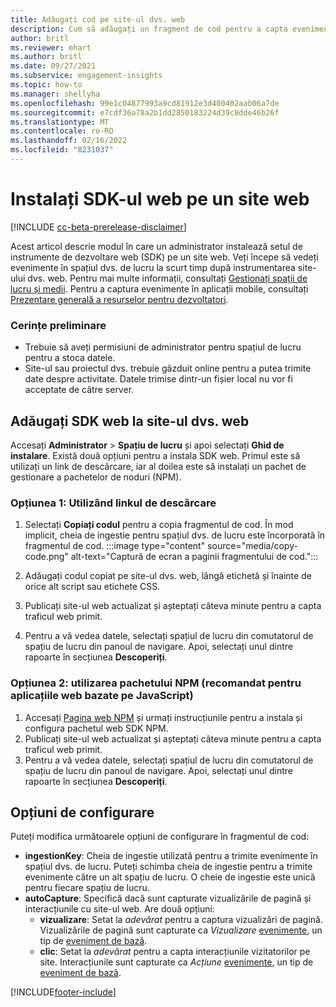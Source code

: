```yaml
---
title: Adăugați cod pe site-ul dvs. web
description: Cum să adăugați un fragment de cod pentru a capta evenimente Dynamics 365 Customer Insights la website-ul dvs.
author: britl
ms.reviewer: mhart
ms.author: britl
ms.date: 09/27/2021
ms.subservice: engagement-insights
ms.topic: how-to
ms.manager: shellyha
ms.openlocfilehash: 99e1c04877993a9cd81912e3d400402aab06a7de
ms.sourcegitcommit: e7cdf36a78a2b1dd2850183224d39c8dde46b26f
ms.translationtype: MT
ms.contentlocale: ro-RO
ms.lasthandoff: 02/16/2022
ms.locfileid: "8231037"
---
```

# <a name="install-the-web-sdk-on-a-website"></a>Instalați SDK-ul web pe un site web

[!INCLUDE [cc-beta-prerelease-disclaimer](includes/cc-beta-prerelease-disclaimer.md)]

Acest articol descrie modul în care un administrator instalează setul de instrumente de dezvoltare web (SDK) pe un site web. Veți începe să vedeți evenimente în spațiul dvs. de lucru la scurt timp după instrumentarea site-ului dvs. web. Pentru mai multe informații, consultați [Gestionați spații de lucru și medii](manage-environments-workspaces.md). Pentru a captura evenimente în aplicații mobile, consultați [Prezentare generală a resurselor pentru dezvoltatori](developer-resources.md).


### <a name="prerequisites"></a>Cerințe preliminare

* Trebuie să aveți permisiuni de administrator pentru spațiul de lucru pentru a stoca datele.
* Site-ul sau proiectul dvs. trebuie găzduit online pentru a putea trimite date despre activitate. Datele trimise dintr-un fișier local nu vor fi acceptate de către server.


## <a name="add-web-sdk-to-your-website"></a>Adăugați SDK web la site-ul dvs. web

Accesați **Administrator** > **Spațiu de lucru** și apoi selectați **Ghid de instalare**. Există două opțiuni pentru a instala SDK web. Primul este să utilizați un link de descărcare, iar al doilea este să instalați un pachet de gestionare a pachetelor de noduri (NPM).

### <a name="option-1-using-the-download-link"></a>Opțiunea 1: Utilizând linkul de descărcare

1. Selectați **Copiați codul** pentru a copia fragmentul de cod. În mod implicit, cheia de ingestie pentru spațiul dvs. de lucru este încorporată în fragmentul de cod.
  :::image type="content" source="media/copy-code.png" alt-text="Captură de ecran a paginii fragmentului de cod.":::

1. Adăugați codul copiat pe site-ul dvs. web, lângă <head> etichetă și înainte de orice alt script sau etichete CSS.
1. Publicați site-ul web actualizat și așteptați câteva minute pentru a capta traficul web primit.
1. Pentru a vă vedea datele, selectați spațiul de lucru din comutatorul de spațiu de lucru din panoul de navigare. Apoi, selectați unul dintre rapoarte în secțiunea **Descoperiți**.

### <a name="option-2-using-the-npm-package-recommended-for-javascript-based-web-apps"></a>Opțiunea 2: utilizarea pachetului NPM (recomandat pentru aplicațiile web bazate pe JavaScript)

1. Accesați [Pagina web NPM](https://www.npmjs.com/package/engagementinsights-web) și urmați instrucțiunile pentru a instala și configura pachetul web SDK NPM.
1. Publicați site-ul web actualizat și așteptați câteva minute pentru a capta traficul web primit.
1. Pentru a vă vedea datele, selectați spațiul de lucru din comutatorul de spațiu de lucru din panoul de navigare. Apoi, selectați unul dintre rapoarte în secțiunea **Descoperiți**.

## <a name="configuration-options"></a>Opțiuni de configurare

Puteți modifica următoarele opțiuni de configurare în fragmentul de cod:

- **ingestionKey**: Cheia de ingestie utilizată pentru a trimite evenimente în spațiul dvs. de lucru. Puteți schimba cheia de ingestie pentru a trimite evenimente către un alt spațiu de lucru. O cheie de ingestie este unică pentru fiecare spațiu de lucru.
- **autoCapture**: Specifică dacă sunt capturate vizualizările de pagină și interacțiunile cu site-ul web. Are două opțiuni:
    - **vizualizare**: Setat la *adevărat* pentru a captura vizualizări de pagină. Vizualizările de pagină sunt capturate ca *Vizualizare* [evenimente](glossary.md#event), un tip de [eveniment de bază](glossary.md#base-event).
    - **clic**: Setat la *adevărat* pentru a capta interacțiunile vizitatorilor pe site. Interacțiunile sunt capturate ca *Acțiune* [evenimente](glossary.md#event), un tip de [eveniment de bază](glossary.md#base-event).

[!INCLUDE[footer-include](../includes/footer-banner.md)]

